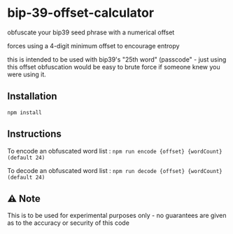 # bip-39-offset-calculator

obfuscate your bip39 seed phrase with a numerical offset

forces using a 4-digit minimum offset to encourage entropy

this is intended to be used with bip39's "25th word" (passcode" - just using this offset obfuscation would be easy to brute force if someone knew you were using it.

## Installation

`npm install`

## Instructions

To encode an obfuscated word list : `npm run encode {offset} {wordCount}(default 24)`

To decode an obfuscated word list : `npm run decode {offset} {wordCount}(default 24)`

## ⚠️ Note

This is to be used for experimental purposes only - no guarantees are given as to the accuracy or security of this code
